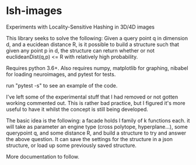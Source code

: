 # lsh-images
Experiments with Locality-Sensitive Hashing in 3D/4D images

This library seeks to solve the following: Given a query point q in dimension d, and a eucidean distance R, is it possible to build a structure such that given any point p in d, the structure can return whether or not euclideanDist(q,p) <= R with relatively high probability.


Requires python 3.6+.
Also requires numpy, matplotlib for graphing, nibabel for loading neuroimages, and pytest for tests.

run "pytest -s" to see an example of the code.

I've left some of the experimental stuff that I had removed or not gotten working commented out. This is rather bad practice, but I figured it's more useful to have it whilst the concept is still being developed.

The basic idea is the following: a facade holds l family of k functions each. it will take as parameter an engine type (cross polytope, hyperplane...), some querypoint q, and some distance R, and build a structure to try and answer the above question. It can save the settings for the structure in a json structure, or load up some previously saved structure.

More documentation to follow.
